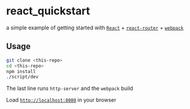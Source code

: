 # react_quickstart

a simple example of getting started with
[`React`](http://facebook.github.io/react/) +
[`react-router`](https://github.com/rackt/react-router) +
[`webpack`](http://webpack.github.io/)


## Usage

```bash
git clone <this-repo>
cd <this-repo>
npm install
./script/dev
```

The last line runs `http-server` and the `webpack` build

Load [`http://localhost:8080`](http://localhost:8080) in your browser

